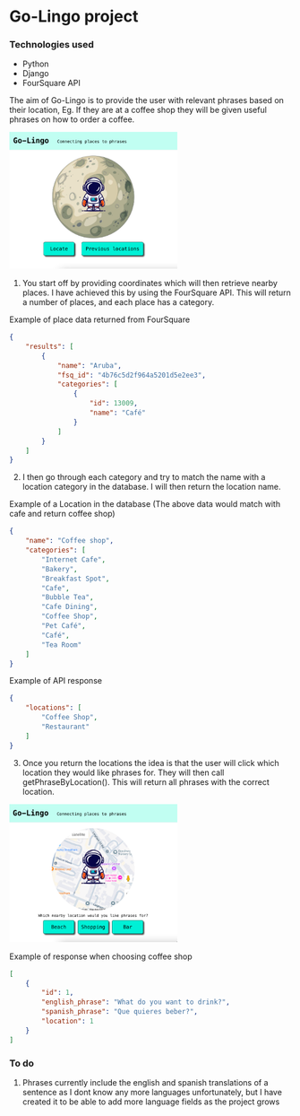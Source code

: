 # Go-Lingo project

### Technologies used

- Python
- Django
- FourSquare API

The aim of Go-Lingo is to provide the user with relevant phrases based on their location, Eg. If they are at a coffee shop they will be given useful phrases on how to order a coffee.

<img src="./readme/locate-user.png" alt='locate user' width="300" />

1. You start off by providing coordinates which will then retrieve nearby places. I have achieved this by using the FourSquare API. This will return a number of places, and each place has a category.

Example of place data returned from FourSquare
```json
{
    "results": [
        {
            "name": "Aruba",
            "fsq_id": "4b76c5d2f964a5201d5e2ee3",
            "categories": [
                {
                    "id": 13009,
                    "name": "Café"
                }
            ]
        }
    ]
}
```
2. I then go through each category and try to match the name with a location category in the database. I will then return the location name.

Example of a Location in the database (The above data would match with cafe and return coffee shop)
```json
{
    "name": "Coffee shop",
    "categories": [
        "Internet Cafe",
        "Bakery",
        "Breakfast Spot",
        "Cafe",
        "Bubble Tea",
        "Cafe Dining",
        "Coffee Shop",
        "Pet Café",
        "Café",
        "Tea Room"
    ]
}
```
Example of API response
```json
{
    "locations": [
        "Coffee Shop",
        "Restaurant"
    ]
}
```
3. Once you return the locations the idea is that the user will click which location they would like phrases for. They will then call getPhraseByLocation(). This will return all phrases with the correct location.

<img src="./readme/chose-location.png" alt='chose location' width="300" />

Example of response when choosing coffee shop
```json
[
    {
        "id": 1,
        "english_phrase": "What do you want to drink?",
        "spanish_phrase": "Que quieres beber?",
        "location": 1
    }
]
```

### To do
1. Phrases currently include the english and spanish translations of a sentence as I dont know any more languages unfortunately, but I have created it to be able to add more language fields as the project grows
